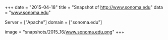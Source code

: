 
+++
date = "2015-04-18"
title = "Snapshot of http://www.sonoma.edu"
data = "www.sonoma.edu"

Server = ["Apache"]
domain = ["sonoma.edu"]

  image = "snapshots/2015_16/www.sonoma.edu.png"
+++
#
